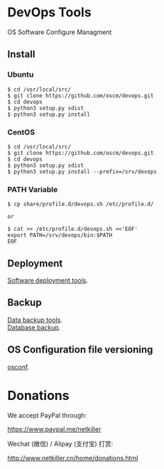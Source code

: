 DevOps Tools
====

OS Software Configure Managment

Install
-------
### Ubuntu

	$ cd /usr/local/src/
	$ git clone https://github.com/oscm/devops.git
	$ cd devops
	$ python3 setup.py sdist
	$ python3 setup.py install

### CentOS

	$ cd /usr/local/src/
	$ git clone https://github.com/oscm/devops.git
	$ cd devops
	$ python3 setup.py sdist
	$ python3 setup.py install --prefix=/srv/devops

### PATH Variable

	$ cp share/profile.d/devops.sh /etc/profile.d/
	
	or 
	
	$ cat >> /etc/profile.d/devops.sh <<'EOF'
	export PATH=/srv/devops/bin:$PATH
	EOF
	
	
Deployment
----------
[Software deployment tools](https://github.com/oscm/devops/blob/master/doc/deployment.md).	

Backup
------
[Data backup tools](https://github.com/oscm/devops/blob/master/doc/backup.md).	
[Database backup](https://github.com/oscm/devops/blob/master/doc/database.md).	

OS Configuration file versioning
-----
[osconf](https://github.com/oscm/devops/blob/master/doc/osconf.md).	


# Donations

We accept PayPal through:

https://www.paypal.me/netkiller

Wechat (微信) / Alipay (支付宝) 打赏:

http://www.netkiller.cn/home/donations.html

